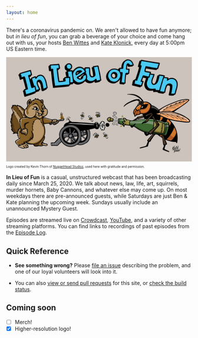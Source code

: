 ```yaml
---
layout: home
---
```


There's a coronavirus pandemic on. We aren't allowed to have fun anymore; but
*in lieu of fun*, you can grab a beverage of your choice and come hang out with
us, your hosts [Ben Wittes][ben] and [Kate Klonick][kate], every day at 5:00pm
US Eastern time.

![In Lieu of Fun Logo](/assets/ilof-logo.jpg)
<span style="font-size: 60%">Logo created by Kevin Thorn of
[NuggetHead Studioz](https://nuggethead.net/), used here with gratitude and
permission.</span>

**In Lieu of Fun** is a casual, unstructured webcast that has been broadcasting
daily since March 25, 2020.  We talk about news, law, life, art, squirrels,
murder hornets, Baby Cannons, and whatever else may come up. On most weekdays
there are pre-announced guests, while Saturdays are just Ben & Kate planning
the upcoming week. Sundays usually include an unannounced Mystery Guest.

Episodes are streamed live on [Crowdcast](https://www.crowdcast.io/lawfareblog),
[YouTube][yt], and a variety of other streaming platforms. You can find links
to recordings of past episodes from the [Episode Log](episodes.html).

## Quick Reference

- **See something wrong?** Please [file an issue](http://issues.inlieuof.fun/new)
  describing the problem, and one of our loyal volunteers will look into it.

- You can also [view or send pull requests](http://site.inlieuof.fun) for this
  site, or [check the build status](http://build.inlieuof.fun).

## Coming soon

- [ ] Merch!
- [x] Higher-resolution logo!

[ben]: https://twitter.com/benjaminwittes
[kate]: https://twitter.com/klonick
[yt]: https://www.youtube.com/channel/UC8lKFNnYE1War3a41Q41fMw
